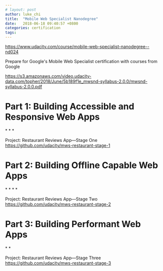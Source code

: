 ```yaml
---
# layout: post
author: luke_chi
title:  "Mobile Web Specialist Nanodegree"
date:   2018-06-18 09:40:57 +0800
categories: certification
tags:
---
```


<https://www.udacity.com/course/mobile-web-specialist-nanodegree--nd024>

Prepare for Google's Mobile Web Specialist certification with courses from Google

<https://s3.amazonaws.com/video.udacity-data.com/topher/2018/June/5b189f1e_mwsnd-syllabus-2.0.0/mwsnd-syllabus-2.0.0.pdf>

<h1>Part 1: Building Accessible and Responsive Web Apps</h1>
* <https://www.udacity.com/course/responsive-web-design-fundamentals--ud893>
* <https://www.udacity.com/course/responsive-images--ud882>
* <https://www.udacity.com/course/web-accessibility--ud891>

Project: Restaurant Reviews App—Stage One
<https://github.com/udacity/mws-restaurant-stage-1>

<h1>Part 2: Building Offline Capable Web Apps</h1>
* <https://www.udacity.com/course/asynchronous-javascript-requests--ud109>
* <https://www.udacity.com/course/es6-javascript-improved--ud356>
* <https://www.udacity.com/course/offline-web-applications--ud899>
* <https://www.udacity.com/course/web-tooling-automation--ud892>

Project: Restaurant Reviews App—Stage Two
<https://github.com/udacity/mws-restaurant-stage-2>

<h1>Part 3: Building Performant Web Apps</h1>
* <https://www.udacity.com/course/client-server-communication--ud897>
* <https://www.udacity.com/course/browser-rendering-optimization--ud860>

Project: Restaurant Reviews App—Stage Three
<https://github.com/udacity/mws-restaurant-stage-3>

